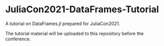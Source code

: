 # JuliaCon2021-DataFrames-Tutorial

A tutorial on DataFrames.jl prepared for JuliaCon2021.

The tutorial material will be uploaded to this repository before the conference.
